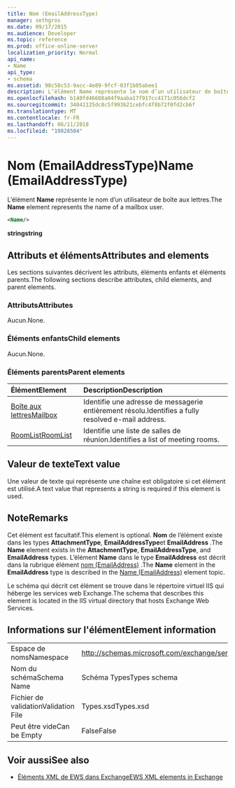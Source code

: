 ```yaml
---
title: Nom (EmailAddressType)
manager: sethgros
ms.date: 09/17/2015
ms.audience: Developer
ms.topic: reference
ms.prod: office-online-server
localization_priority: Normal
api_name:
- Name
api_type:
- schema
ms.assetid: 98c58c53-9acc-4e89-9fcf-03f1b05abee1
description: L’élément Name représente le nom d’un utilisateur de boîte aux lettres.
ms.openlocfilehash: b140fd46608a04f9aaba17f917cc4171c056dcf2
ms.sourcegitcommit: 34041125dc8c5f993b21cebfc4f8b72f0fd2cb6f
ms.translationtype: MT
ms.contentlocale: fr-FR
ms.lasthandoff: 06/11/2018
ms.locfileid: "19828504"
---
```

# <a name="name-emailaddresstype"></a><span data-ttu-id="65b34-103">Nom (EmailAddressType)</span><span class="sxs-lookup"><span data-stu-id="65b34-103">Name (EmailAddressType)</span></span>

<span data-ttu-id="65b34-104">L’élément **Name** représente le nom d’un utilisateur de boîte aux lettres.</span><span class="sxs-lookup"><span data-stu-id="65b34-104">The **Name** element represents the name of a mailbox user.</span></span> 
  
```xml
<Name/>
```

<span data-ttu-id="65b34-105">**string**</span><span class="sxs-lookup"><span data-stu-id="65b34-105">**string**</span></span>

## <a name="attributes-and-elements"></a><span data-ttu-id="65b34-106">Attributs et éléments</span><span class="sxs-lookup"><span data-stu-id="65b34-106">Attributes and elements</span></span>

<span data-ttu-id="65b34-107">Les sections suivantes décrivent les attributs, éléments enfants et éléments parents.</span><span class="sxs-lookup"><span data-stu-id="65b34-107">The following sections describe attributes, child elements, and parent elements.</span></span>
  
### <a name="attributes"></a><span data-ttu-id="65b34-108">Attributs</span><span class="sxs-lookup"><span data-stu-id="65b34-108">Attributes</span></span>

<span data-ttu-id="65b34-109">Aucun.</span><span class="sxs-lookup"><span data-stu-id="65b34-109">None.</span></span>
  
### <a name="child-elements"></a><span data-ttu-id="65b34-110">Éléments enfants</span><span class="sxs-lookup"><span data-stu-id="65b34-110">Child elements</span></span>

<span data-ttu-id="65b34-111">Aucun.</span><span class="sxs-lookup"><span data-stu-id="65b34-111">None.</span></span>
  
### <a name="parent-elements"></a><span data-ttu-id="65b34-112">Éléments parents</span><span class="sxs-lookup"><span data-stu-id="65b34-112">Parent elements</span></span>

|<span data-ttu-id="65b34-113">**Élément**</span><span class="sxs-lookup"><span data-stu-id="65b34-113">**Element**</span></span>|<span data-ttu-id="65b34-114">**Description**</span><span class="sxs-lookup"><span data-stu-id="65b34-114">**Description**</span></span>|
|:-----|:-----|
|[<span data-ttu-id="65b34-115">Boîte aux lettres</span><span class="sxs-lookup"><span data-stu-id="65b34-115">Mailbox</span></span>](mailbox.md) <br/> |<span data-ttu-id="65b34-116">Identifie une adresse de messagerie entièrement résolu.</span><span class="sxs-lookup"><span data-stu-id="65b34-116">Identifies a fully resolved e-mail address.</span></span>  <br/> |
|[<span data-ttu-id="65b34-117">RoomList</span><span class="sxs-lookup"><span data-stu-id="65b34-117">RoomList</span></span>](roomlist.md) <br/> |<span data-ttu-id="65b34-118">Identifie une liste de salles de réunion.</span><span class="sxs-lookup"><span data-stu-id="65b34-118">Identifies a list of meeting rooms.</span></span>  <br/> |
   
## <a name="text-value"></a><span data-ttu-id="65b34-119">Valeur de texte</span><span class="sxs-lookup"><span data-stu-id="65b34-119">Text value</span></span>

<span data-ttu-id="65b34-120">Une valeur de texte qui représente une chaîne est obligatoire si cet élément est utilisé.</span><span class="sxs-lookup"><span data-stu-id="65b34-120">A text value that represents a string is required if this element is used.</span></span>
  
## <a name="remarks"></a><span data-ttu-id="65b34-121">Note</span><span class="sxs-lookup"><span data-stu-id="65b34-121">Remarks</span></span>

<span data-ttu-id="65b34-122">Cet élément est facultatif.</span><span class="sxs-lookup"><span data-stu-id="65b34-122">This element is optional.</span></span> <span data-ttu-id="65b34-123">**Nom** de l’élément existe dans les types **AttachmentType**, **EmailAddressType**et **EmailAddress** .</span><span class="sxs-lookup"><span data-stu-id="65b34-123">The **Name** element exists in the **AttachmentType**, **EmailAddressType**, and **EmailAddress** types.</span></span> <span data-ttu-id="65b34-124">L’élément **Name** dans le type **EmailAddress** est décrit dans la rubrique élément [nom (EmailAddress)](name-emailaddress.md) .</span><span class="sxs-lookup"><span data-stu-id="65b34-124">The **Name** element in the **EmailAddress** type is described in the [Name (EmailAddress)](name-emailaddress.md) element topic.</span></span> 
  
<span data-ttu-id="65b34-125">Le schéma qui décrit cet élément se trouve dans le répertoire virtuel IIS qui héberge les services web Exchange.</span><span class="sxs-lookup"><span data-stu-id="65b34-125">The schema that describes this element is located in the IIS virtual directory that hosts Exchange Web Services.</span></span>
  
## <a name="element-information"></a><span data-ttu-id="65b34-126">Informations sur l'élément</span><span class="sxs-lookup"><span data-stu-id="65b34-126">Element information</span></span>

|||
|:-----|:-----|
|<span data-ttu-id="65b34-127">Espace de noms</span><span class="sxs-lookup"><span data-stu-id="65b34-127">Namespace</span></span>  <br/> |http://schemas.microsoft.com/exchange/services/2006/types  <br/> |
|<span data-ttu-id="65b34-128">Nom du schéma</span><span class="sxs-lookup"><span data-stu-id="65b34-128">Schema Name</span></span>  <br/> |<span data-ttu-id="65b34-129">Schéma Types</span><span class="sxs-lookup"><span data-stu-id="65b34-129">Types schema</span></span>  <br/> |
|<span data-ttu-id="65b34-130">Fichier de validation</span><span class="sxs-lookup"><span data-stu-id="65b34-130">Validation File</span></span>  <br/> |<span data-ttu-id="65b34-131">Types.xsd</span><span class="sxs-lookup"><span data-stu-id="65b34-131">Types.xsd</span></span>  <br/> |
|<span data-ttu-id="65b34-132">Peut être vide</span><span class="sxs-lookup"><span data-stu-id="65b34-132">Can be Empty</span></span>  <br/> |<span data-ttu-id="65b34-133">False</span><span class="sxs-lookup"><span data-stu-id="65b34-133">False</span></span>  <br/> |
   
## <a name="see-also"></a><span data-ttu-id="65b34-134">Voir aussi</span><span class="sxs-lookup"><span data-stu-id="65b34-134">See also</span></span>

- [<span data-ttu-id="65b34-135">Éléments XML de EWS dans Exchange</span><span class="sxs-lookup"><span data-stu-id="65b34-135">EWS XML elements in Exchange</span></span>](ews-xml-elements-in-exchange.md)

